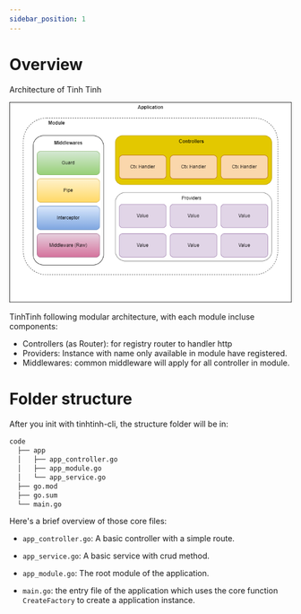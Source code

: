 ```yaml
---
sidebar_position: 1
---
```


# Overview

Architecture of Tinh Tinh

![image](./img/overview.png)

TinhTinh following modular architecture, with each module incluse components:

- Controllers (as Router): for registry router to handler http
- Providers: Instance with name only available in module have registered.
- Middlewares: common middleware will apply for all controller in module.

# Folder structure 

After you init with tinhtinh-cli, the structure folder will be in:

```
code
  ├── app 
  │   ├── app_controller.go
  │   ├── app_module.go
  │   └── app_service.go
  ├── go.mod
  ├── go.sum
  └── main.go
```

Here's a brief overview of those core files:

- `app_controller.go`: A basic controller with a simple route.

- `app_service.go`: A basic service with crud method.

- `app_module.go`: The root module of the application.

- `main.go`: the entry file of the application which uses the core function `CreateFactory` to create a application instance.